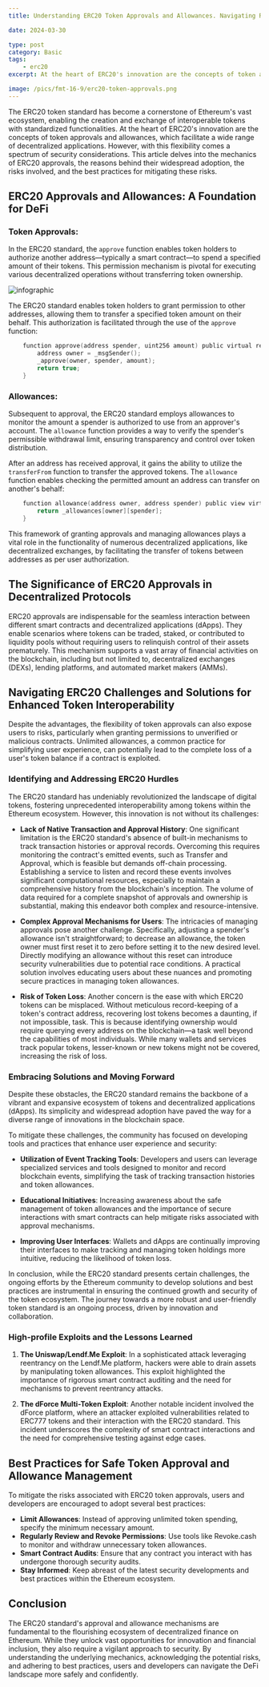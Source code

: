 ```yaml
---
title: Understanding ERC20 Token Approvals and Allowances. Navigating Risks and Best Practices

date: 2024-03-30

type: post
category: Basic
tags: 
    - erc20
excerpt: At the heart of ERC20's innovation are the concepts of token approvals and allowances. This article delves into the mechanics of ERC20 approvals, the reasons behind their widespread adoption, the risks involved, and the best practices for mitigating these risks.

image: /pics/fmt-16-9/erc20-token-approvals.png
---
```


The ERC20 token standard has become a cornerstone of Ethereum's vast ecosystem, enabling the creation and exchange of interoperable tokens with standardized functionalities. At the heart of ERC20's innovation are the concepts of token approvals and allowances, which facilitate a wide range of decentralized applications. However, with this flexibility comes a spectrum of security considerations. This article delves into the mechanics of ERC20 approvals, the reasons behind their widespread adoption, the risks involved, and the best practices for mitigating these risks.

## ERC20 Approvals and Allowances: A Foundation for DeFi

### Token Approvals:
In the ERC20 standard, the `approve` function enables token holders to authorize another address—typically a smart contract—to spend a specified amount of their tokens. This permission mechanism is pivotal for executing various decentralized operations without transferring token ownership.

![infographic](/pics/posts/2024-03-30-understanding-erc20/napkin-infographic-1.svg)

The ERC20 standard enables token holders to grant permission to other addresses, allowing them to transfer a specified token amount on their behalf. This authorization is facilitated through the use of the `approve` function:
```c
    function approve(address spender, uint256 amount) public virtual returns (bool) {
        address owner = _msgSender();
        _approve(owner, spender, amount);
        return true;
    }
```
### Allowances:
Subsequent to approval, the ERC20 standard employs allowances to monitor the amount a spender is authorized to use from an approver's account. The `allowance` function provides a way to verify the spender's permissible withdrawal limit, ensuring transparency and control over token distribution.

After an address has received approval, it gains the ability to utilize the `transferFrom` function to transfer the approved tokens. The `allowance` function enables checking the permitted amount an address can transfer on another's behalf:

```c
    function allowance(address owner, address spender) public view virtual returns (uint256) {
        return _allowances[owner][spender];
    }
```

This framework of granting approvals and managing allowances plays a vital role in the functionality of numerous decentralized applications, like decentralized exchanges, by facilitating the transfer of tokens between addresses as per user authorization.


## The Significance of ERC20 Approvals in Decentralized Protocols

ERC20 approvals are indispensable for the seamless interaction between different smart contracts and decentralized applications (dApps). They enable scenarios where tokens can be traded, staked, or contributed to liquidity pools without requiring users to relinquish control of their assets prematurely. This mechanism supports a vast array of financial activities on the blockchain, including but not limited to, decentralized exchanges (DEXs), lending platforms, and automated market makers (AMMs).


## Navigating ERC20 Challenges and Solutions for Enhanced Token Interoperability
Despite the advantages, the flexibility of token approvals can also expose users to risks, particularly when granting permissions to unverified or malicious contracts. Unlimited allowances, a common practice for simplifying user experience, can potentially lead to the complete loss of a user's token balance if a contract is exploited.
### Identifying and Addressing ERC20 Hurdles

The ERC20 standard has undeniably revolutionized the landscape of digital tokens, fostering unprecedented interoperability among tokens within the Ethereum ecosystem. However, this innovation is not without its challenges:

- **Lack of Native Transaction and Approval History**: One significant limitation is the ERC20 standard's absence of built-in mechanisms to track transaction histories or approval records. Overcoming this requires monitoring the contract's emitted events, such as Transfer and Approval, which is feasible but demands off-chain processing. Establishing a service to listen and record these events involves significant computational resources, especially to maintain a comprehensive history from the blockchain's inception. The volume of data required for a complete snapshot of approvals and ownership is substantial, making this endeavor both complex and resource-intensive.

- **Complex Approval Mechanisms for Users**: The intricacies of managing approvals pose another challenge. Specifically, adjusting a spender's allowance isn't straightforward; to decrease an allowance, the token owner must first reset it to zero before setting it to the new desired level. Directly modifying an allowance without this reset can introduce security vulnerabilities due to potential race conditions. A practical solution involves educating users about these nuances and promoting secure practices in managing token allowances.

- **Risk of Token Loss**: Another concern is the ease with which ERC20 tokens can be misplaced. Without meticulous record-keeping of a token's contract address, recovering lost tokens becomes a daunting, if not impossible, task. This is because identifying ownership would require querying every address on the blockchain—a task well beyond the capabilities of most individuals. While many wallets and services track popular tokens, lesser-known or new tokens might not be covered, increasing the risk of loss.

### Embracing Solutions and Moving Forward

Despite these obstacles, the ERC20 standard remains the backbone of a vibrant and expansive ecosystem of tokens and decentralized applications (dApps). Its simplicity and widespread adoption have paved the way for a diverse range of innovations in the blockchain space.

To mitigate these challenges, the community has focused on developing tools and practices that enhance user experience and security:

- **Utilization of Event Tracking Tools**: Developers and users can leverage specialized services and tools designed to monitor and record blockchain events, simplifying the task of tracking transaction histories and token allowances.
  
- **Educational Initiatives**: Increasing awareness about the safe management of token allowances and the importance of secure interactions with smart contracts can help mitigate risks associated with approval mechanisms.
  
- **Improving User Interfaces**: Wallets and dApps are continually improving their interfaces to make tracking and managing token holdings more intuitive, reducing the likelihood of token loss.

In conclusion, while the ERC20 standard presents certain challenges, the ongoing efforts by the Ethereum community to develop solutions and best practices are instrumental in ensuring the continued growth and security of the token ecosystem. The journey towards a more robust and user-friendly token standard is an ongoing process, driven by innovation and collaboration.


### High-profile Exploits and the Lessons Learned

1. **The Uniswap/Lendf.Me Exploit**:
   In a sophisticated attack leveraging reentrancy on the Lendf.Me platform, hackers were able to drain assets by manipulating token allowances. This exploit highlighted the importance of rigorous smart contract auditing and the need for mechanisms to prevent reentrancy attacks.

2. **The dForce Multi-Token Exploit**:
   Another notable incident involved the dForce platform, where an attacker exploited vulnerabilities related to ERC777 tokens and their interaction with the ERC20 standard. This incident underscores the complexity of smart contract interactions and the need for comprehensive testing against edge cases.



## Best Practices for Safe Token Approval and Allowance Management

To mitigate the risks associated with ERC20 token approvals, users and developers are encouraged to adopt several best practices:

- **Limit Allowances**: Instead of approving unlimited token spending, specify the minimum necessary amount.
- **Regularly Review and Revoke Permissions**: Use tools like Revoke.cash to monitor and withdraw unnecessary token allowances.
- **Smart Contract Audits**: Ensure that any contract you interact with has undergone thorough security audits.
- **Stay Informed**: Keep abreast of the latest security developments and best practices within the Ethereum ecosystem.

## Conclusion

The ERC20 standard's approval and allowance mechanisms are fundamental to the flourishing ecosystem of decentralized finance on Ethereum. While they unlock vast opportunities for innovation and financial inclusion, they also require a vigilant approach to security. By understanding the underlying mechanics, acknowledging the potential risks, and adhering to best practices, users and developers can navigate the DeFi landscape more safely and confidently.